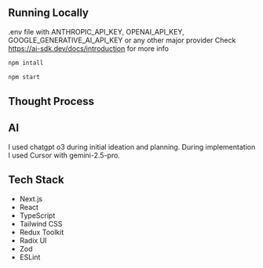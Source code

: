 ## Running Locally

.env file with ANTHROPIC_API_KEY, OPENAI_API_KEY, GOOGLE_GENERATIVE_AI_API_KEY or any other major provider
Check https://ai-sdk.dev/docs/introduction for more info

```bash
npm intall
```

```bash
npm start
```

## Thought Process

## AI

I used chatgpt o3 during initial ideation and planning. During implementation I used Cursor with gemini-2.5-pro.

## Tech Stack

- Next.js
- React
- TypeScript
- Tailwind CSS
- Redux Toolkit
- Radix UI
- Zod
- ESLint

